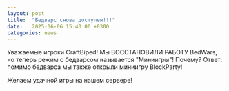 ```yaml
---
layout: post
title:  "Бедварс снова доступен!!!"
date:   2025-06-06 15:40:00 +0300
categories: news
---  
```

Уважаемые игроки CraftBiped!
Мы ВОССТАНОВИЛИ РАБОТУ BedWars, но теперь режим с бедварсом называется "Миниигры"! Почему?
Ответ: помимо бедварса мы также открыли миниигру BlockParty!

Желаем удачной игры на нашем сервере!
